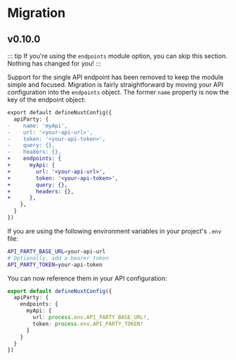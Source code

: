 # Migration

## v0.10.0

::: tip
If you're using the `endpoints` module option, you can skip this section. Nothing has changed for you!
:::

Support for the single API endpoint has been removed to keep the module simple and focused. Migration is fairly straightforward by moving your API configuration into the `endpoints` object. The former `name` property is now the key of the endpoint object:

```diff
export default defineNuxtConfig({
  apiParty: {
-    name: 'myApi',
-    url: '<your-api-url>',
-    token: '<your-api-token>',
-    query: {},
-    headers: {},
+    endpoints: {
+      myApi: {
+        url: '<your-api-url>',
+        token: '<your-api-token>',
+        query: {},
+        headers: {},
+      },
    },
  }
})
```

If you are using the following environment variables in your project's `.env` file:

```bash
API_PARTY_BASE_URL=your-api-url
# Optionally, add a bearer token
API_PARTY_TOKEN=your-api-token
```

You can now reference them in your API configuration:

```ts
export default defineNuxtConfig({
  apiParty: {
    endpoints: {
      myApi: {
        url: process.env.API_PARTY_BASE_URL!,
        token: process.env.API_PARTY_TOKEN!
      }
    }
  }
})
```
